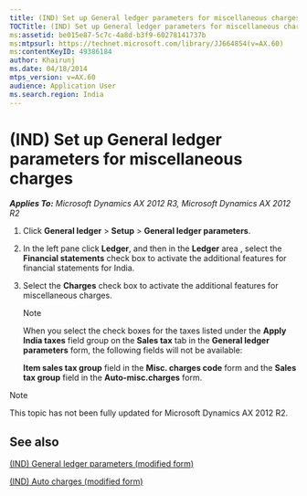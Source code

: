 ```yaml
---
title: (IND) Set up General ledger parameters for miscellaneous charges
TOCTitle: (IND) Set up General ledger parameters for miscellaneous charges
ms:assetid: be015e87-5c7c-4a8d-b3f9-60278141737b
ms:mtpsurl: https://technet.microsoft.com/library/JJ664854(v=AX.60)
ms:contentKeyID: 49386184
author: Khairunj
ms.date: 04/18/2014
mtps_version: v=AX.60
audience: Application User
ms.search.region: India
---
```


# (IND) Set up General ledger parameters for miscellaneous charges 


_**Applies To:** Microsoft Dynamics AX 2012 R3, Microsoft Dynamics AX 2012 R2_

1.  Click **General ledger** \> **Setup** \> **General ledger parameters**.

2.  In the left pane click **Ledger**, and then in the **Ledger** area , select the **Financial statements** check box to activate the additional features for financial statements for India.

3.  Select the **Charges** check box to activate the additional features for miscellaneous charges.
    

    > [!NOTE]
    > <P>When you select the check boxes for the taxes listed under the <STRONG>Apply India taxes</STRONG> field group on the <STRONG>Sales tax</STRONG> tab in the <STRONG>General ledger parameters</STRONG> form, the following fields will not be available:</P>
    > <P><STRONG>Item sales tax group</STRONG> field in the <STRONG>Misc. charges code</STRONG> form and the <STRONG>Sales tax group</STRONG> field in the <STRONG>Auto-misc.charges</STRONG> form.</P>




> [!NOTE]
> <P>This topic has not been fully updated for Microsoft Dynamics AX 2012 R2.</P>



## See also

[(IND) General ledger parameters (modified form)](https://technet.microsoft.com/library/jj677901\(v=ax.60\))

[(IND) Auto charges (modified form)](https://technet.microsoft.com/library/jj664811\(v=ax.60\))

  


